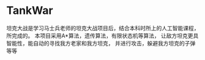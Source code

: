 # TankWar

坦克大战是学习马士兵老师的坦克大战项目后，结合本科时所上的人工智能课程，所完成的。
本项目采用A*算法，遗传算法，有限状态机等算法，
让敌方坦克更具智能性，能自动的寻找我方老家和我方坦克，
并进行攻击，躲避我方坦克的子弹等等
